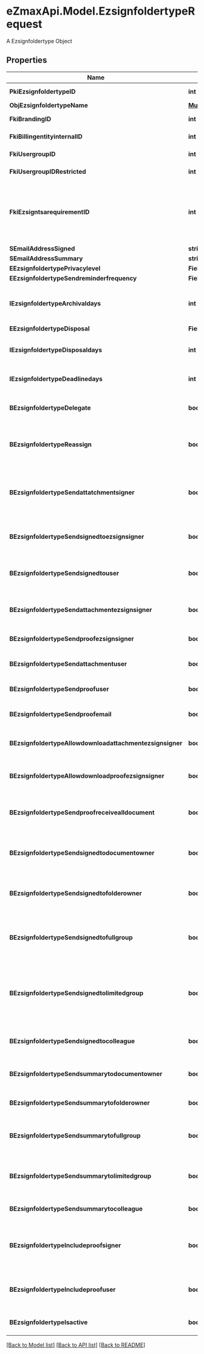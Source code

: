 # eZmaxApi.Model.EzsignfoldertypeRequest
A Ezsignfoldertype Object

## Properties

Name | Type | Description | Notes
------------ | ------------- | ------------- | -------------
**PkiEzsignfoldertypeID** | **int** | The unique ID of the Ezsignfoldertype. | [optional] 
**ObjEzsignfoldertypeName** | [**MultilingualEzsignfoldertypeName**](MultilingualEzsignfoldertypeName.md) |  | 
**FkiBrandingID** | **int** | The unique ID of the Branding | 
**FkiBillingentityinternalID** | **int** | The unique ID of the Billingentityinternal. | [optional] 
**FkiUsergroupID** | **int** | The unique ID of the Usergroup | [optional] 
**FkiUsergroupIDRestricted** | **int** | The unique ID of the Usergroup | [optional] 
**FkiEzsigntsarequirementID** | **int** | The unique ID of the Ezsigntsarequirement.  Determine if a Time Stamping Authority should add a timestamp on each of the signature. Valid values:  |Value|Description| |-|-| |1|No. TSA Timestamping will requested. This will make all signatures a lot faster since no round-trip to the TSA server will be required. Timestamping will be made using eZsign server&#39;s time.| |2|Best effort. Timestamping from a Time Stamping Authority will be requested but is not mandatory. In the very improbable case it cannot be completed, the timestamping will be made using eZsign server&#39;s time. **Additional fee applies**| |3|Mandatory. Timestamping from a Time Stamping Authority will be requested and is mandatory. In the very improbable case it cannot be completed, the signature will fail and the user will be asked to retry. **Additional fee applies**| | [optional] 
**SEmailAddressSigned** | **string** | The email address. | [optional] 
**SEmailAddressSummary** | **string** | The email address. | [optional] 
**EEzsignfoldertypePrivacylevel** | **FieldEEzsignfoldertypePrivacylevel** |  | 
**EEzsignfoldertypeSendreminderfrequency** | **FieldEEzsignfoldertypeSendreminderfrequency** |  | [optional] 
**IEzsignfoldertypeArchivaldays** | **int** | The number of days before the archival of Ezsignfolders created using this Ezsignfoldertype | 
**EEzsignfoldertypeDisposal** | **FieldEEzsignfoldertypeDisposal** |  | 
**IEzsignfoldertypeDisposaldays** | **int** | The number of days after the archival before the disposal of the Ezsignfolder | [optional] 
**IEzsignfoldertypeDeadlinedays** | **int** | The number of days to get all Ezsignsignatures | 
**BEzsignfoldertypeDelegate** | **bool** | Wheter if delegation of signature is allowed to another user or not | [optional] 
**BEzsignfoldertypeReassign** | **bool** | Wheter if Reassignment of signature is allowed to another signatory or not | [optional] 
**BEzsignfoldertypeSendattatchmentsigner** | **bool** | THIS FIELD WILL BE DELETED. Whether we send the Ezsigndocument and the proof as attachment in the email | [optional] 
**BEzsignfoldertypeSendsignedtoezsignsigner** | **bool** | Whether we send an email to Ezsignsigner  when document is completed | [optional] 
**BEzsignfoldertypeSendsignedtouser** | **bool** | Whether we send an email to User who signed when document is completed | [optional] 
**BEzsignfoldertypeSendattachmentezsignsigner** | **bool** | Whether we send the Ezsigndocument in the email to Ezsignsigner | [optional] 
**BEzsignfoldertypeSendproofezsignsigner** | **bool** | Whether we send the proof in the email to Ezsignsigner | [optional] 
**BEzsignfoldertypeSendattachmentuser** | **bool** | Whether we send the Ezsigndocument in the email to User | [optional] 
**BEzsignfoldertypeSendproofuser** | **bool** | Whether we send the proof in the email to User | [optional] 
**BEzsignfoldertypeSendproofemail** | **bool** | Whether we send the proof in the email to external recipient | [optional] 
**BEzsignfoldertypeAllowdownloadattachmentezsignsigner** | **bool** | Whether we allow the Ezsigndocument to be downloaded by an Ezsignsigner | [optional] 
**BEzsignfoldertypeAllowdownloadproofezsignsigner** | **bool** | Whether we allow the proof to be downloaded by an Ezsignsigner | [optional] 
**BEzsignfoldertypeSendproofreceivealldocument** | **bool** | Whether we send the proof to user and Ezsignsigner who receive all documents. | [optional] 
**BEzsignfoldertypeSendsignedtodocumentowner** | **bool** | Whether we send the signed Ezsigndocument to the Ezsigndocument&#39;s owner | 
**BEzsignfoldertypeSendsignedtofolderowner** | **bool** | Whether we send the signed Ezsigndocument to the Ezsignfolder&#39;s owner | 
**BEzsignfoldertypeSendsignedtofullgroup** | **bool** | Whether we send the signed Ezsigndocument to the Usergroup that has acces to all Ezsignfolders | [optional] 
**BEzsignfoldertypeSendsignedtolimitedgroup** | **bool** | THIS FIELD WILL BE DELETED. Whether we send the signed Ezsigndocument to the Usergroup that has acces to only their own Ezsignfolders | [optional] 
**BEzsignfoldertypeSendsignedtocolleague** | **bool** | Whether we send the signed Ezsigndocument to the colleagues | 
**BEzsignfoldertypeSendsummarytodocumentowner** | **bool** | Whether we send the summary to the Ezsigndocument&#39;s owner | 
**BEzsignfoldertypeSendsummarytofolderowner** | **bool** | Whether we send the summary to the Ezsignfolder&#39;s owner | 
**BEzsignfoldertypeSendsummarytofullgroup** | **bool** | Whether we send the summary to the Usergroup that has acces to all Ezsignfolders | [optional] 
**BEzsignfoldertypeSendsummarytolimitedgroup** | **bool** | Whether we send the summary to the Usergroup that has acces to only their own Ezsignfolders | [optional] 
**BEzsignfoldertypeSendsummarytocolleague** | **bool** | Whether we send the summary to the colleagues | 
**BEzsignfoldertypeIncludeproofsigner** | **bool** | THIS FIELD WILL BE DELETED. Whether we include the proof with the signed Ezsigndocument for Ezsignsigners | [optional] 
**BEzsignfoldertypeIncludeproofuser** | **bool** | Whether we include the proof with the signed Ezsigndocument for users | 
**BEzsignfoldertypeIsactive** | **bool** | Whether the Ezsignfoldertype is active or not | 

[[Back to Model list]](../README.md#documentation-for-models) [[Back to API list]](../README.md#documentation-for-api-endpoints) [[Back to README]](../README.md)

